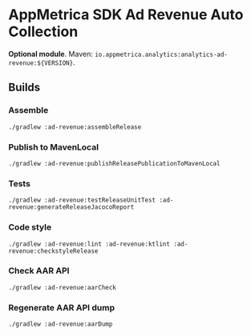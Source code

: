 # AppMetrica SDK Ad Revenue Auto Collection

**Optional module**.
Maven: `io.appmetrica.analytics:analytics-ad-revenue:${VERSION}`.

## Builds

### Assemble

`./gradlew :ad-revenue:assembleRelease`

### Publish to MavenLocal

`./gradlew :ad-revenue:publishReleasePublicationToMavenLocal`

### Tests

`./gradlew :ad-revenue:testReleaseUnitTest :ad-revenue:generateReleaseJacocoReport`

### Code style

`./gradlew :ad-revenue:lint :ad-revenue:ktlint :ad-revenue:checkstyleRelease`

### Check AAR API

`./gradlew :ad-revenue:aarCheck`

### Regenerate AAR API dump

`./gradlew :ad-revenue:aarDump`
